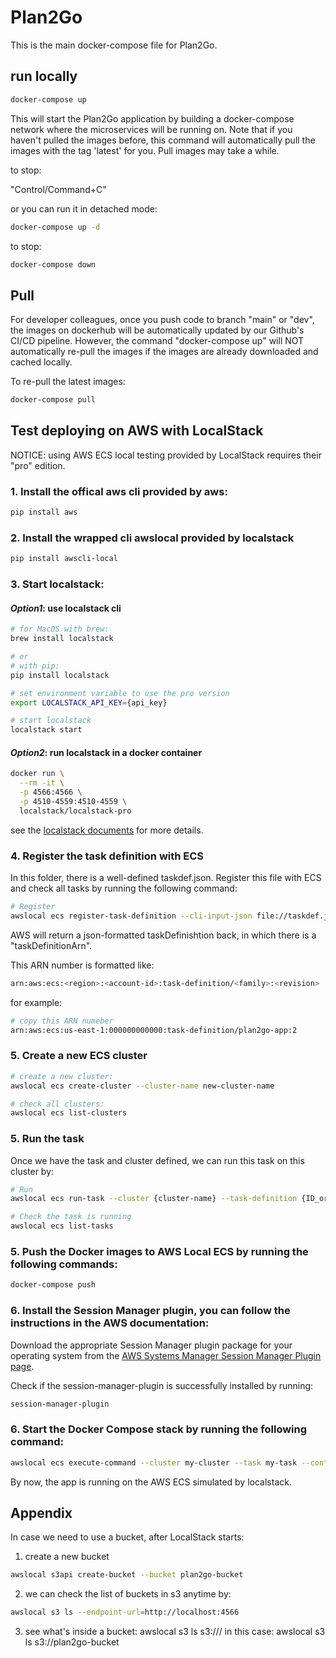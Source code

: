 # Plan2Go
This is the main docker-compose file for Plan2Go.


## run locally
```bash
docker-compose up
```
This will start the Plan2Go application by building a docker-compose network where the microservices 
will be running on. Note that if you haven't pulled the images before, this command will 
automatically pull the images with the tag 'latest' for you. Pull images may take a while.

to stop:

"Control/Command+C"

or you can run it in detached mode:
```bash
docker-compose up -d
```
to stop:
```bash
docker-compose down
```

## Pull
For developer colleagues, once you push code to branch "main" or "dev", the images on dockerhub 
will be automatically updated by our Github's CI/CD pipeline. However, the command "docker-compose up" 
will NOT automatically re-pull the images if the images are already downloaded and cached locally.

To re-pull the latest images:
```bash
docker-compose pull
```

## Test deploying on AWS with LocalStack

NOTICE: using AWS ECS local testing provided by LocalStack requires their "pro" edition.

### 1. Install the offical aws cli provided by aws:
```bash
pip install aws
```
### 2. Install the wrapped cli awslocal provided by localstack
```bash
pip install awscli-local
```
### 3. Start localstack:            
#### *Option1*: use localstack cli

```bash
# for MacOS with brew:
brew install localstack

# or
# with pip:
pip install localstack
```

```bash
# set environment variable to use the pro version
export LOCALSTACK_API_KEY={api_key}
```

```bash
# start localstack
localstack start 
```

#### *Option2*: run localstack in a docker container
```bash
docker run \
  --rm -it \
  -p 4566:4566 \
  -p 4510-4559:4510-4559 \
  localstack/localstack-pro       
```
see the [localstack documents](https://docs.localstack.cloud/getting-started/installation/#docker) for more details. 


### 4. Register the task definition with ECS 
In this folder, there is a well-defined taskdef.json. Register this file with ECS and check all tasks by running the following command:

```bash
# Register
awslocal ecs register-task-definition --cli-input-json file://taskdef.json
```
AWS will return a json-formatted taskDefinishtion back, in which there is a "taskDefinitionArn".

This ARN number is formatted like:
```bash
arn:aws:ecs:<region>:<account-id>:task-definition/<family>:<revision>
```
for example: 
```bash
# copy this ARN numeber
arn:aws:ecs:us-east-1:000000000000:task-definition/plan2go-app:2
```
### 5. Create a new ECS cluster
```bash
# create a new cluster:
awslocal ecs create-cluster --cluster-name new-cluster-name

# check all clusters:
awslocal ecs list-clusters
```

### 5. Run the task
Once we have the task and cluster defined, we can run this task on this cluster by:
```bash
# Run
awslocal ecs run-task --cluster {cluster-name} --task-definition {ID_or_ARN_number_of_the_task}

# Check the task is running
awslocal ecs list-tasks
```


### 5. Push the Docker images to AWS Local ECS by running the following commands:
```bash
docker-compose push
```


### 6. Install the Session Manager plugin, you can follow the instructions in the AWS documentation:

Download the appropriate Session Manager plugin package for your operating system from the [AWS Systems Manager Session Manager Plugin page](https://docs.aws.amazon.com/systems-manager/latest/userguide/session-manager-working-with-install-plugin.html#install-plugin-macos).

Check if the session-manager-plugin is successfully installed by running:
```bash
session-manager-plugin
```

### 6. Start the Docker Compose stack by running the following command:
```bash
awslocal ecs execute-command --cluster my-cluster --task my-task --container my-container --command "docker-compose up"
```

By now, the app is running on the AWS ECS simulated by localstack.


## Appendix
In case we need to use a bucket, after LocalStack starts:

1. create a new bucket 
```bash
awslocal s3api create-bucket --bucket plan2go-bucket
```

2. we can check the list of buckets in s3 anytime by:
```bash
awslocal s3 ls --endpoint-url=http://localhost:4566
```

3. see what's inside a bucket: 
awslocal s3 ls s3://<bucket-name>/<directory> in this case:
awslocal s3 ls s3://plan2go-bucket